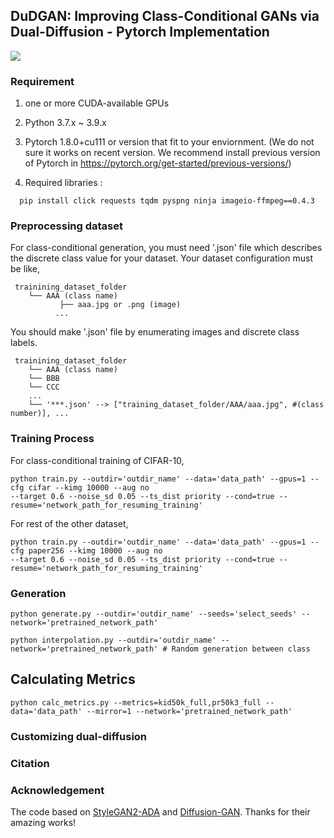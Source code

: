 ## DuDGAN: Improving Class-Conditional GANs via Dual-Diffusion  - Pytorch Implementation

<img src="https://github.com/taesunyeom/DuDGAN/assets/102474982/7c7055e5-bc7a-4397-b5bb-d77467a67af6"/>


### Requirement
1. one or more CUDA-available GPUs 

2. Python 3.7.x ~ 3.9.x

3. Pytorch 1.8.0+cu111 or version that fit to your enviornment. (We do not sure it works on recent version. We recommend install previous version of Pytorch in https://pytorch.org/get-started/previous-versions/)

4. Required libraries : 
```
  pip install click requests tqdm pyspng ninja imageio-ffmpeg==0.4.3 
```

### Preprocessing dataset

For class-conditional generation, you must need '.json' file which describes the discrete class value for your dataset.
Your dataset configuration must be like,
```
 trainining_dataset_folder
    └── AAA (class name)
           ├── aaa.jpg or .png (image) 
          ...
```
You should make '.json' file by enumerating images and discrete class labels.
```
 trainining_dataset_folder
    └── AAA (class name)
    └── BBB
    └── CCC
    ...
    └── '***.json' --> ["training_dataset_folder/AAA/aaa.jpg", #(class number)], ...
```

### Training Process
For class-conditional training of CIFAR-10,
```
python train.py --outdir='outdir_name' --data='data_path' --gpus=1 --cfg cifar --kimg 10000 --aug no 
--target 0.6 --noise_sd 0.05 --ts_dist priority --cond=true --resume='network_path_for_resuming_training'
```
For rest of the other dataset,
```
python train.py --outdir='outdir_name' --data='data_path' --gpus=1 --cfg paper256 --kimg 10000 --aug no 
--target 0.6 --noise_sd 0.05 --ts_dist priority --cond=true --resume='network_path_for_resuming_training'
```


### Generation
```
python generate.py --outdir='outdir_name' --seeds='select_seeds' --network='pretrained_network_path'
```
```
python interpolation.py --outdir='outdir_name' --network='pretrained_network_path' # Random generation between class 
```


## Calculating Metrics
```
python calc_metrics.py --metrics=kid50k_full,pr50k3_full --data='data_path' --mirror=1 --network='pretrained_network_path'
```

### Customizing dual-diffusion



### Citation


### Acknowledgement
The code based on [StyleGAN2-ADA](https://github.com/NVlabs/stylegan2-ada-pytorch) and [Diffusion-GAN](https://github.com/Zhendong-Wang/Diffusion-GAN). Thanks for their amazing works!
